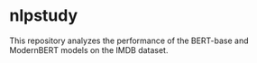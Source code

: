 # nlpstudy
This repository analyzes the performance of the BERT-base and ModernBERT models on the IMDB dataset.
